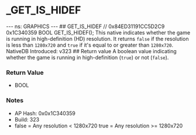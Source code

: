 # _GET_IS_HIDEF

--- ns: GRAPHICS --- ## GET_IS_HIDEF  // 0x84ED31191CC5D2C9 0x1C340359 BOOL GET_IS_HIDEF();  This native indicates whether the game is running in high-definition (HD) resolution. It returns `false` if the resolution is less than `1280x720` and `true` if it's equal to or greater than `1280x720`.  NativeDB Introduced: v323  ## Return value A boolean value indicating whether the game is running in high-definition (`true`) or not (`false`).

### Return Value
* BOOL

### Notes
* AP Hash: 0x0x1C340359
* Build: 323
* false = Any resolution < 1280x720
true = Any resolution >= 1280x720

